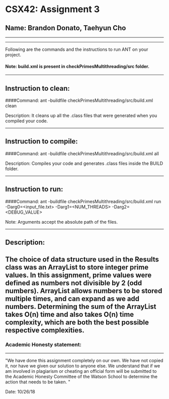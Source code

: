 # CSX42: Assignment 3
## Name: Brandon Donato, Taehyun Cho

-----------------------------------------------------------------------
-----------------------------------------------------------------------


Following are the commands and the instructions to run ANT on your project.
#### Note: build.xml is present in checkPrimesMultithreading/src folder.

-----------------------------------------------------------------------
## Instruction to clean:

####Command: ant -buildfile checkPrimesMultithreading/src/build.xml clean

Description: It cleans up all the .class files that were generated when you
compiled your code.

-----------------------------------------------------------------------
## Instruction to compile:

####Command: ant -buildfile checkPrimesMultithreading/src/build.xml all

Description: Compiles your code and generates .class files inside the BUILD folder.

-----------------------------------------------------------------------
## Instruction to run:

####Command: ant -buildfile checkPrimesMultithreading/src/build.xml run -Darg0=<input_file.txt> -Darg1=<NUM_THREADS> -Darg2=<DEBUG_VALUE>

Note: Arguments accept the absolute path of the files.

-----------------------------------------------------------------------
## Description:
The choice of data structure used in the Results class was an ArrayList to store integer prime values. In this assignment, prime values were defined as numbers not divisible by 2 (odd numbers). ArrayList allows numbers to be stored multiple times, and can expand as we add numbers. Determining the sum of the ArrayList takes O(n) time and also takes O(n) time complexity, which are both the best possible respective complexities.
-----------------------------------------------------------------------
### Academic Honesty statement:
-----------------------------------------------------------------------

"We have done this assignment completely on our own. We have not copied
it, nor have we given our solution to anyone else. We understand that if
we am involved in plagiarism or cheating an official form will be
submitted to the Academic Honesty Committee of the Watson School to
determine the action that needs to be taken. "

Date: 10/26/18
